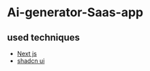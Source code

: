 # Ai-generator-Saas-app
<!-- used techniques -->
## used techniques
-  [Next js](https://nextjs.org/)
-  [shadcn ui](https://ui.shadcn.com/)
